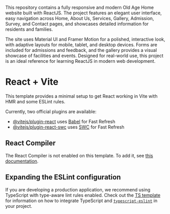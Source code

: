This repository contains a fully responsive and modern Old Age Home website built with ReactJS. The project features an elegant user interface, easy navigation across Home, About Us, Services, Gallery, Admission, Survey, and Contact pages, and showcases detailed information for residents and families.

The site uses Material UI and Framer Motion for a polished, interactive look, with adaptive layouts for mobile, tablet, and desktop devices. Forms are included for admissions and feedback, and the gallery provides a visual showcase of facilities and events. Designed for real-world use, this project is an ideal reference for learning ReactJS in modern web development.

# React + Vite

This template provides a minimal setup to get React working in Vite with HMR and some ESLint rules.

Currently, two official plugins are available:

- [@vitejs/plugin-react](https://github.com/vitejs/vite-plugin-react/blob/main/packages/plugin-react) uses [Babel](https://babeljs.io/) for Fast Refresh
- [@vitejs/plugin-react-swc](https://github.com/vitejs/vite-plugin-react/blob/main/packages/plugin-react-swc) uses [SWC](https://swc.rs/) for Fast Refresh

## React Compiler

The React Compiler is not enabled on this template. To add it, see [this documentation](https://react.dev/learn/react-compiler/installation).

## Expanding the ESLint configuration

If you are developing a production application, we recommend using TypeScript with type-aware lint rules enabled. Check out the [TS template](https://github.com/vitejs/vite/tree/main/packages/create-vite/template-react-ts) for information on how to integrate TypeScript and [`typescript-eslint`](https://typescript-eslint.io) in your project.
